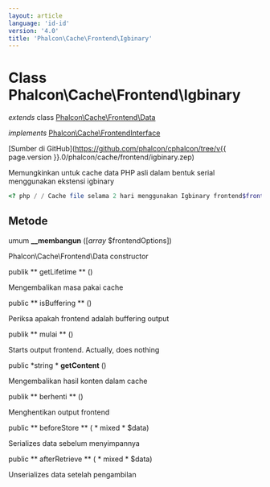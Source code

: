 ```yaml
---
layout: article
language: 'id-id'
version: '4.0'
title: 'Phalcon\Cache\Frontend\Igbinary'
---
```

# Class **Phalcon\Cache\Frontend\Igbinary**

*extends* class [Phalcon\Cache\Frontend\Data](Phalcon_Cache_Frontend_Data)

*implements* [Phalcon\Cache\FrontendInterface](Phalcon_Cache_FrontendInterface)

[Sumber di GitHub](https://github.com/phalcon/cphalcon/tree/v{{ page.version }}.0/phalcon/cache/frontend/igbinary.zep)

Memungkinkan untuk cache data PHP asli dalam bentuk serial menggunakan ekstensi igbinary

```php
<? php / / Cache file selama 2 hari menggunakan Igbinary frontend$frontCache baru \Phalcon\Cache\Frontend\Igbinary = (["seumur hidup" = > 172800,]);  Membuat komponen yang akan cache "Igbinary" untuk backend "File" / / Set direktori file cache - penting untuk menjaga "/" pada akhir / / nilai untuk folder$cache baru \Phalcon\Cache\Backend\File = ($frontCache, ["cacheDir" = > "... /App/cache / ",]);$cacheKey = "robots_order_id.cache";  Mencoba untuk mendapatkan catatan cache$robots = $cache -> get($cacheKey);  Jika ($robots === null) {/ / $robots null karena cache kedaluwarsa atau data tidak ada / / membuat database panggilan dan mengisi $robots variabel = Robots::find (["order" = > "id",]);      Toko di cache $cache -> Simpan ($cacheKey, $robots); } / / Menggunakan foreach ($robots sebagai $robot) $robots :) {echo $robot -> nama, "\n";}

```

## Metode

umum **__membangun** ([*array* $frontendOptions])

Phalcon\Cache\Frontend\Data constructor

publik ** getLifetime ** ()

Mengembalikan masa pakai cache

public ** isBuffering ** ()

Periksa apakah frontend adalah buffering output

publik ** mulai ** ()

Starts output frontend. Actually, does nothing

public *string * **getContent** ()

Mengembalikan hasil konten dalam cache

publik ** berhenti ** ()

Menghentikan output frontend

public ** beforeStore ** ( * mixed * $data)

Serializes data sebelum menyimpannya

public ** afterRetrieve ** ( * mixed * $data)

Unserializes data setelah pengambilan